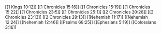 [[1 Kings 10:12]]
[[1 Chronicles 15:16]]
[[1 Chronicles 15:19]]
[[1 Chronicles 15:22]]
[[1 Chronicles 23:5]]
[[1 Chronicles 25:1]]
[[2 Chronicles 20:28]]
[[2 Chronicles 23:13]]
[[2 Chronicles 29:13]]
[[Nehemiah 11:17]]
[[Nehemiah 12:24]]
[[Nehemiah 12:46]]
[[Psalms 68:25]]
[[Ephesians 5:19]]
[[Colossians 3:16]]
